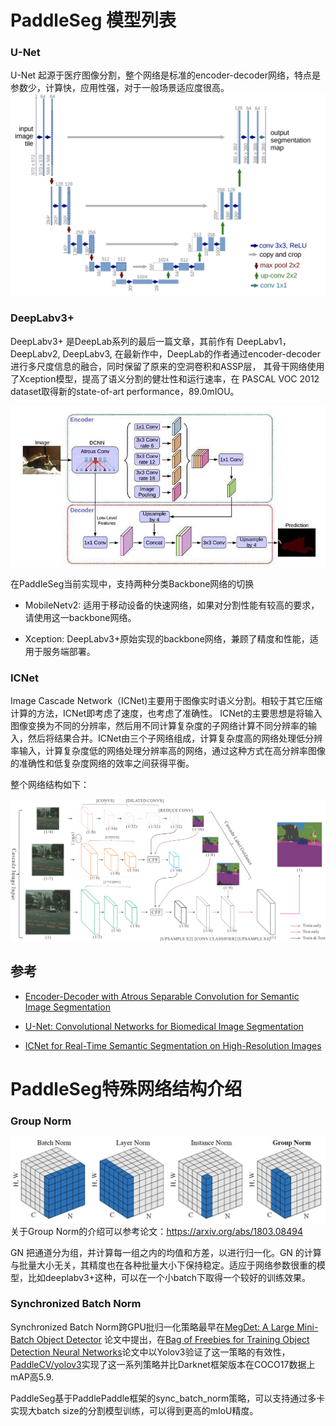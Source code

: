 # PaddleSeg 模型列表

### U-Net
U-Net 起源于医疗图像分割，整个网络是标准的encoder-decoder网络，特点是参数少，计算快，应用性强，对于一般场景适应度很高。
![](./imgs/unet.png)

### DeepLabv3+

DeepLabv3+ 是DeepLab系列的最后一篇文章，其前作有 DeepLabv1，DeepLabv2, DeepLabv3,
在最新作中，DeepLab的作者通过encoder-decoder进行多尺度信息的融合，同时保留了原来的空洞卷积和ASSP层，
其骨干网络使用了Xception模型，提高了语义分割的健壮性和运行速率，在 PASCAL VOC 2012 dataset取得新的state-of-art performance，89.0mIOU。

![](./imgs/deeplabv3p.png)

在PaddleSeg当前实现中，支持两种分类Backbone网络的切换

- MobileNetv2:
适用于移动设备的快速网络，如果对分割性能有较高的要求，请使用这一backbone网络。

- Xception:
DeepLabv3+原始实现的backbone网络，兼顾了精度和性能，适用于服务端部署。


### ICNet

Image Cascade Network（ICNet)主要用于图像实时语义分割。相较于其它压缩计算的方法，ICNet即考虑了速度，也考虑了准确性。 ICNet的主要思想是将输入图像变换为不同的分辨率，然后用不同计算复杂度的子网络计算不同分辨率的输入，然后将结果合并。ICNet由三个子网络组成，计算复杂度高的网络处理低分辨率输入，计算复杂度低的网络处理分辨率高的网络，通过这种方式在高分辨率图像的准确性和低复杂度网络的效率之间获得平衡。

整个网络结构如下：

![](./imgs/icnet.png)

## 参考

- [Encoder-Decoder with Atrous Separable Convolution for Semantic Image Segmentation](https://arxiv.org/abs/1802.02611)

- [U-Net: Convolutional Networks for Biomedical Image Segmentation](https://arxiv.org/abs/1505.04597)

- [ICNet for Real-Time Semantic Segmentation on High-Resolution Images](https://arxiv.org/abs/1704.08545)

# PaddleSeg特殊网络结构介绍

### Group Norm

![](./imgs/gn.png)
关于Group Norm的介绍可以参考论文：https://arxiv.org/abs/1803.08494

GN 把通道分为组，并计算每一组之内的均值和方差，以进行归一化。GN 的计算与批量大小无关，其精度也在各种批量大小下保持稳定。适应于网络参数很重的模型，比如deeplabv3+这种，可以在一个小batch下取得一个较好的训练效果。


### Synchronized Batch Norm

Synchronized Batch Norm跨GPU批归一化策略最早在[MegDet: A Large Mini-Batch Object Detector](https://arxiv.org/abs/1711.07240)
论文中提出，在[Bag of Freebies for Training Object Detection Neural Networks](https://arxiv.org/pdf/1902.04103.pdf)论文中以Yolov3验证了这一策略的有效性，[PaddleCV/yolov3](https://github.com/PaddlePaddle/models/tree/develop/PaddleCV/yolov3)实现了这一系列策略并比Darknet框架版本在COCO17数据上mAP高5.9.

PaddleSeg基于PaddlePaddle框架的sync_batch_norm策略，可以支持通过多卡实现大batch size的分割模型训练，可以得到更高的mIoU精度。

